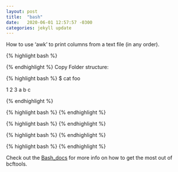 ```yaml
---
layout: post
title:  "bash"
date:   2020-06-01 12:57:57 -0300
categories: jekyll update
---
```


How to use ‘awk’ to print columns from a text file (in any order).



{% highlight bash %}

{% endhighlight %}
Copy Folder structure:

{% highlight bash %}
$ cat foo

1 2 3
a b c

{% endhighlight %}

{% highlight bash %}
{% endhighlight %}

{% highlight bash %}
{% endhighlight %}

{% highlight bash %}
{% endhighlight %}


{% highlight bash %}
{% endhighlight %}

Check out the [Bash_docs][ref-docs] for more info on how to get the most out of bcftools. 

[ref-docs]:https://www.gnu.org/software/bash/

